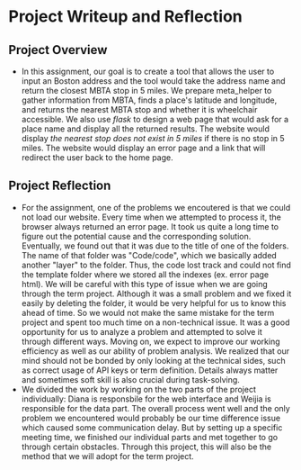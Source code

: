 # Project Writeup and Reflection

## Project Overview

- In this assignment, our goal is to create a tool that allows the user to input an Boston address and the tool would take the address name and return the closest MBTA stop in 5 miles. We prepare meta_helper to gather information from MBTA, finds a place's latitude and longitude, and returns the nearest MBTA stop and whether it is wheelchair accessible. We also use *flask* to design a web page that would ask for a place name and display all the returned results. The website would display *the nearest stop does not exist in 5 miles* if there is no stop in 5 miles. The website would display an error page and a link that will redirect the user back to the home page.

## Project Reflection
- For the assignment, one of the problems we encoutered is that we could not load our website. Every time when we attempted to process it, the browser always returned an error page. It took us quite a long time to figure out the potential cause and the corresponding solution. Eventually, we found out that it was due to the title of one of the folders. The name of that folder was "Code/code", which we basically added another "layer" to the folder. Thus, the code lost track and could not find the template folder where we stored all the indexes (ex. error page html). We will be careful with this type of issue when we are going through the term project. Although it was a small problem and we fixed it easily by deleting the folder, it would be very helpful for us to know this ahead of time. So we would not make the same mistake for the term project and spent too much time on a non-technical issue. It was a good opportunity for us to analyze a problem and attempted to solve it through different ways. Moving on, we expect to improve our working efficiency as well as our ability of problem analysis. We realized that our mind should not be bonded by only looking at the technical sides, such as correct usage of API keys or term definition. Details always matter and sometimes soft skill is also crucial during task-solving.
- We divided the work by working on the two parts of the project individually: Diana is responsbile for the web interface and Weijia is responsible for the data part. The overall process went well and the only problem we encountered would probably be our time difference issue which caused some communication delay. But by setting up a specific meeting time, we finished our individual parts and met together to go through certain obstacles. Through this project, this will also be the method that we will adopt for the term project. 